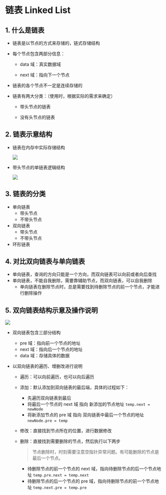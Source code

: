 # 链表 Linked List

## 1. 什么是链表

- 链表是以节点的方式来存储的，链式存储结构

- 每个节点包含两部分信息：
  
  - data 域：真实数据域
  
  - next 域：指向下一个节点

- 链表的各个节点不一定是连续存储的

- 链表有两大分类：（使用时，根据实际的需求来确定）
  
  - 带头节点的链表
  
  - 没有头节点的链表

## 2. 链表示意结构

- 链表在内存中实际存储结构
  
  ![](http://witty-hamster.gitee.io/draw-bed/数据结构与算法/【数据结构】带头节点单链表内存存储结构.png)

- 带头节点的单链表逻辑结构
  
  ![](http://witty-hamster.gitee.io/draw-bed/数据结构与算法/【数据结构】带头节点单链表逻辑结构.png)

## 3. 链表的分类

- 单向链表
  - 带头节点
  - 不带头节点
- 双向链表
  - 带头节点
  - 不带头节点
- 环形链表

## 4. 对比双向链表与单向链表

- 单向链表，查询的方向只能是一个方向，而双向链表可以向前或者向后查找
- 单向链表，不能自我删除，需要靠辅助节点，而双向链表，可以自我删除
  - 单向链表在删除节点时，总是需要找到待删除节点的前一个节点，才能进行删除操作

## 5. 双向链表结构示意及操作说明

![](http://witty-hamster.gitee.io/draw-bed/数据结构与算法/【数据结构】双向链表结构示意图.png)

- 双向链表包含三部分结构
  - pre 域：指向前一个节点的地址
  - next 域：指向后一个节点的地址
  - data 域：存储具体的数据

- 以双向链表的遍历、增删改进行说明

  - 遍历：可以向前遍历，也可以向后遍历
  - 添加：默认添加到双向链表的最后端，具体的过程如下：
    - 先遍历双向链表到最后
    - 将最后一个节点的 next 域 指向 新添加的节点地址 `temp.next = newNode`
    - 将新添加节点的 pre 域 指向 双向链表中最后一个节点的地址 `newNode.pre = temp`

  - 修改：直接找到节点所在的位置，进行数据修改

  - 删除：直接找到需要删除的节点，然后执行以下两步

    > 节点删除时，时刻需要注意空指针异常问题。有可能删除的节点是最后一个节点。

    - 待删除节点的前一个节点的 next 域，指向待删除节点的后一个节点地址 `temp.pre.next = temp.next`
    - 待删除节点的后一个节点的 pre 域，指向待删除节点的前一个节点地址 `temp.next.pre = temp.pre`
